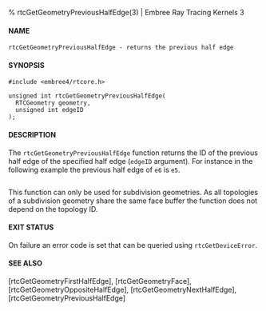 % rtcGetGeometryPreviousHalfEdge(3) | Embree Ray Tracing Kernels 3

#### NAME

    rtcGetGeometryPreviousHalfEdge - returns the previous half edge

#### SYNOPSIS

    #include <embree4/rtcore.h>

    unsigned int rtcGetGeometryPreviousHalfEdge(
      RTCGeometry geometry,
      unsigned int edgeID
    );

#### DESCRIPTION

The `rtcGetGeometryPreviousHalfEdge` function returns the ID of the
previous half edge of the specified half edge (`edgeID` argument). For
instance in the following example the previous half edge of `e6` is
`e5`.

``` {image=imgHalfEdges}
```

This function can only be used for subdivision geometries. As all
topologies of a subdivision geometry share the same face buffer the
function does not depend on the topology ID.

#### EXIT STATUS

On failure an error code is set that can be queried using
`rtcGetDeviceError`.

#### SEE ALSO

[rtcGetGeometryFirstHalfEdge], [rtcGetGeometryFace], [rtcGetGeometryOppositeHalfEdge],
[rtcGetGeometryNextHalfEdge], [rtcGetGeometryPreviousHalfEdge]
